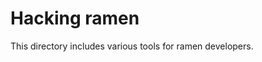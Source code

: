 <!--
SPDX-FileCopyrightText: The RamenDR authors
SPDX-License-Identifier: Apache-2.0
-->

# Hacking ramen

This directory includes various tools for ramen developers.
